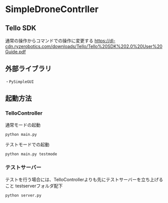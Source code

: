 # SimpleDroneContrller
## Tello SDK
通常の操作からコマンドでの操作に変更する
https://dl-cdn.ryzerobotics.com/downloads/Tello/Tello%20SDK%202.0%20User%20Guide.pdf

## 外部ライブラリ
```
・PySimpleGUI
```

## 起動方法
### TelloController
通常モードの起動
```
python main.py
```

テストモードでの起動
```
python main.py testmode
```

### テストサーバー
テストを行う場合には、TelloControllerよりも先にテストサーバーを立ち上げること
testserverフォルダ配下
```
python server.py
```
